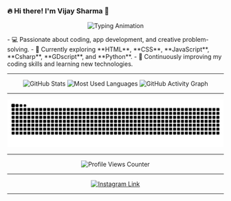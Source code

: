### 🔥 **Hi there! I'm Vijay Sharma** 👋  

<p align="center">
  <img src="https://readme-typing-svg.demolab.com?font=Fira+Code&size=22&pause=1000&center=true&width=440&lines=Part+time+programer;Creative+thinking;Tech+Explorer+%26+Learner" alt="Typing Animation" />
</p>
- 💻 Passionate about coding, app development, and creative problem-solving.  
- 🎯 Currently exploring **HTML**, **CSS**, **JavaScript**, **Csharp**, **GDscript**, and **Python**.
- 🌱 Continuously improving my coding skills and learning new technologies.

___
<div align="center">

  <!-- GitHub Stats -->
  <img src="https://github-readme-stats.vercel.app/api?username=omvijaysharma&show_icons=true&include_all_commits=true&count_private=true&theme=dracula&hide_border=true" height="150" alt="GitHub Stats" />
  
  <!-- Most Used Languages -->
  <img src="https://github-readme-stats.vercel.app/api/top-langs?username=omvijaysharma&layout=compact&langs_count=8&theme=dark&hide_border=true" height="150" alt="Most Used Languages" />
  
  <!-- GitHub Activity Graph -->
  <img src="https://github-readme-activity-graph.vercel.app/graph?username=omvijaysharma&theme=react-dark&radius=12&area=true&hide_border=true" height="150" alt="GitHub Activity Graph" />
</div>

---
<p align="center">
  <img src="https://raw.githubusercontent.com/omvijaysharma/omvijaysharma/output/snake.svg" alt="Snake animation" />
</p>

---
<p align="center">
  <img src="https://komarev.com/ghpvc/?username=omvijaysharma&color=brightgreen&style=for-the-badge&label=PROFILE+VIEWS" alt="Profile Views Counter" />
</p>

---
<p align="center">
  <a href="https://www.instagram.com/om.vijay.sharma/" target="_blank">
    <img src="https://img.shields.io/badge/Instagram-E4405F?style=for-the-badge&logo=instagram&logoColor=white" alt="Instagram Link" />
  </a>
</p>

---